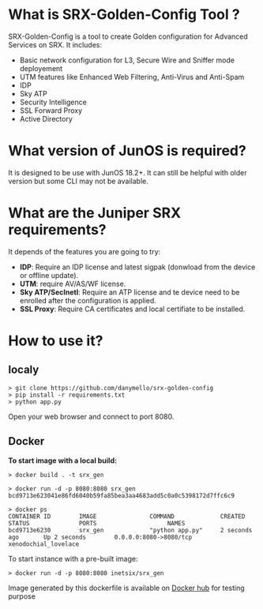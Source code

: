 # What is SRX-Golden-Config Tool ?

SRX-Golden-Config is a tool to create Golden configuration for Advanced Services on SRX. It includes:

* Basic network configuration for L3, Secure Wire and Sniffer mode deployement
* UTM features like Enhanced Web Filtering, Anti-Virus and Anti-Spam
* IDP 
* Sky ATP
* Security Intelligence
* SSL Forward Proxy
* Active Directory

# What version of JunOS is required?

It is designed to be use with JunOS 18.2+. It can still be helpful with older version but some CLI may not be available.

# What are the Juniper SRX requirements? 

It depends of the features you are going to try:

  * __IDP__: Require an IDP license and latest sigpak (donwload from the device or offline update).
  * __UTM__: require AV/AS/WF license. 
  * __Sky ATP/SecInetl__: Require an ATP license and te device need to be enrolled after the configuration is applied.
  * __SSL Proxy__: Require CA certificates and local certifiate to be installed.

# How to use it?

## localy

```shell
> git clone https://github.com/danymello/srx-golden-config
> pip install -r requirements.txt
> python app.py
```

Open your web browser and connect to port 8080. 

## Docker 

__To start image with a local build:__

```shell
> docker build . -t srx_gen

> docker run -d -p 8080:8080 srx_gen
bcd9713e623041e86fd6040b59fa85bea3aa4683add5c0a0c5398172d7ffc6c9

> docker ps
CONTAINER ID        IMAGE               COMMAND             CREATED             STATUS              PORTS                    NAMES
bcd9713e6230        srx_gen             "python app.py"     2 seconds ago       Up 2 seconds        0.0.0.0:8080->8080/tcp   xenodochial_lovelace
```

To start instance with a pre-built image:

```shell
> docker run -d -p 8080:8080 inetsix/srx_gen
```


Image generated by this dockerfile is available on [Docker hub](https://hub.docker.com/r/inetsix/srx_gen/) for testing purpose